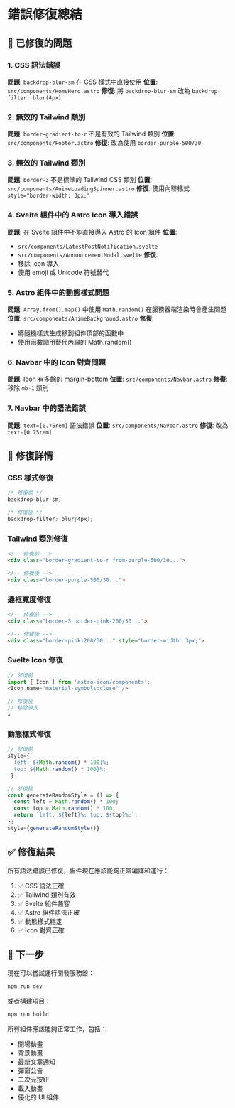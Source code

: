 # 錯誤修復總結

## 🐛 已修復的問題

### 1. CSS 語法錯誤
**問題**: `backdrop-blur-sm` 在 CSS 樣式中直接使用
**位置**: `src/components/HomeHero.astro`
**修復**: 將 `backdrop-blur-sm` 改為 `backdrop-filter: blur(4px)`

### 2. 無效的 Tailwind 類別
**問題**: `border-gradient-to-r` 不是有效的 Tailwind 類別
**位置**: `src/components/Footer.astro`
**修復**: 改為使用 `border-purple-500/30`

### 3. 無效的 Tailwind 類別
**問題**: `border-3` 不是標準的 Tailwind CSS 類別
**位置**: `src/components/AnimeLoadingSpinner.astro`
**修復**: 使用內聯樣式 `style="border-width: 3px;"`

### 4. Svelte 組件中的 Astro Icon 導入錯誤
**問題**: 在 Svelte 組件中不能直接導入 Astro 的 Icon 組件
**位置**: 
- `src/components/LatestPostNotification.svelte`
- `src/components/AnnouncementModal.svelte`
**修復**: 
- 移除 Icon 導入
- 使用 emoji 或 Unicode 符號替代

### 5. Astro 組件中的動態樣式問題
**問題**: `Array.from().map()` 中使用 `Math.random()` 在服務器端渲染時會產生問題
**位置**: `src/components/AnimeBackground.astro`
**修復**: 
- 將隨機樣式生成移到組件頂部的函數中
- 使用函數調用替代內聯的 Math.random()

### 6. Navbar 中的 Icon 對齊問題
**問題**: Icon 有多餘的 margin-bottom
**位置**: `src/components/Navbar.astro`
**修復**: 移除 `mb-1` 類別

### 7. Navbar 中的語法錯誤
**問題**: `text=[0.75rem]` 語法錯誤
**位置**: `src/components/Navbar.astro`
**修復**: 改為 `text-[0.75rem]`

## 🔧 修復詳情

### CSS 樣式修復
```css
/* 修復前 */
backdrop-blur-sm;

/* 修復後 */
backdrop-filter: blur(4px);
```

### Tailwind 類別修復
```html
<!-- 修復前 -->
<div class="border-gradient-to-r from-purple-500/30...">

<!-- 修復後 -->
<div class="border-purple-500/30...">
```

### 邊框寬度修復
```html
<!-- 修復前 -->
<div class="border-3 border-pink-200/30...">

<!-- 修復後 -->
<div class="border-pink-200/30..." style="border-width: 3px;">
```

### Svelte Icon 修復
```javascript
// 修復前
import { Icon } from 'astro-icon/components';
<Icon name="material-symbols:close" />

// 修復後
// 移除導入
✕
```

### 動態樣式修復
```javascript
// 修復前
style={`
  left: ${Math.random() * 100}%;
  top: ${Math.random() * 100}%;
`}

// 修復後
const generateRandomStyle = () => {
  const left = Math.random() * 100;
  const top = Math.random() * 100;
  return `left: ${left}%; top: ${top}%;`;
};
style={generateRandomStyle()}
```

## ✅ 修復結果

所有語法錯誤已修復，組件現在應該能夠正常編譯和運行：

1. ✅ CSS 語法正確
2. ✅ Tailwind 類別有效
3. ✅ Svelte 組件兼容
4. ✅ Astro 組件語法正確
5. ✅ 動態樣式穩定
6. ✅ Icon 對齊正確

## 🚀 下一步

現在可以嘗試運行開發服務器：

```bash
npm run dev
```

或者構建項目：

```bash
npm run build
```

所有組件應該能夠正常工作，包括：
- 開場動畫
- 背景動畫
- 最新文章通知
- 彈窗公告
- 二次元按鈕
- 載入動畫
- 優化的 UI 組件
